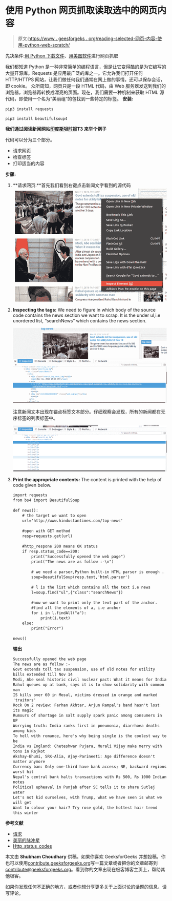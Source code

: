 # 使用 Python 网页抓取读取选中的网页内容

> 原文:[https://www . geesforgeks . org/reading-selected-网页-内容-使用-python-web-scratch/](https://www.geeksforgeeks.org/reading-selected-webpage-content-using-python-web-scraping/)

先决条件:[用 Python 下载文件](https://www.geeksforgeeks.org/downloading-files-web-using-python/)、[用美图软件](https://www.geeksforgeeks.org/implementing-web-scraping-python-beautiful-soup/)进行网页抓取

我们都知道 Python 是一种非常简单的编程语言，但是让它变得酷的是为它编写的大量开源库。Requests 是应用最广泛的库之一。它允许我们打开任何 HTTP/HTTPS 网站，让我们做任何我们通常在网上做的事情，还可以保存会话，即 cookie。
众所周知，网页只是一段 HTML 代码，由 Web 服务器发送到我们的浏览器，浏览器再转换成漂亮的页面。现在，我们需要一种机制来获取 HTML 源代码，即使用一个名为“美丽组”的包找到一些特定的标签。
**安装:**

```
pip3 install requests

```

```
pip3 install beautifulsoup4

```

**我们通过阅读新闻网站[印度斯坦时报](http://www.hindustantimes.com/top-news)T3 来举个例子**

代码可以分为三个部分。

*   请求网页
*   检查标签
*   打印适当的内容

**步骤:**

1.  **请求网页:**首先我们看到右键点击新闻文字看到的源代码 [![1](img/2243b2006b4e5b3717cb4059857df3b6.png)](https://media.geeksforgeeks.org/wp-content/uploads/124.png)
2.  **Inspecting the tags:** We need to figure in which body of the source code contains the news section we want to scrap. It is the under ul,i.e unordered list, “searchNews” which contains the news section.

    [![2](img/f91222a84f49f29bd8cdc7b6742d18c9.png)](https://media.geeksforgeeks.org/wp-content/uploads/219.png)

    注意新闻文本出现在锚点标签文本部分。仔细观察会发现，所有的新闻都在无序标签的列表标签中。

    [![3](img/e86336680702f1025c556aff8baa2440.png)](https://media.geeksforgeeks.org/wp-content/uploads/314.png)

3.  **Print the appropriate contents:** The content is printed with the help of code given below.

    ```
    import requests
    from bs4 import BeautifulSoup

    def news():
        # the target we want to open    
        url='http://www.hindustantimes.com/top-news'

        #open with GET method
        resp=requests.get(url)

        #http_respone 200 means OK status
        if resp.status_code==200:
            print("Successfully opened the web page")
            print("The news are as follow :-\n")

            # we need a parser,Python built-in HTML parser is enough .
            soup=BeautifulSoup(resp.text,'html.parser')    

            # l is the list which contains all the text i.e news 
            l=soup.find("ul",{"class":"searchNews"})

            #now we want to print only the text part of the anchor.
            #find all the elements of a, i.e anchor
            for i in l.findAll("a"):
                print(i.text)
        else:
            print("Error")

    news()
    ```

    **输出**

    ```
    Successfully opened the web page
    The news are as follow :-
    Govt extends toll tax suspension, use of old notes for utility bills extended till Nov 14
    Modi, Abe seal historic civil nuclear pact: What it means for India
    Rahul queues up at bank, says it is to show solidarity with common man
    IS kills over 60 in Mosul, victims dressed in orange and marked 'traitors'
    Rock On 2 review: Farhan Akhtar, Arjun Rampal's band hasn't lost its magic
    Rumours of shortage in salt supply spark panic among consumers in UP
    Worrying truth: India ranks first in pneumonia, diarrhoea deaths among kids
    To hell with romance, here's why being single is the coolest way to be
    India vs England: Cheteshwar Pujara, Murali Vijay make merry with tons in Rajkot
    Akshay-Bhumi, SRK-Alia, Ajay-Parineeti: Age difference doesn't matter anymore
    Currency ban: Only one-third have bank access; NE, backward regions worst hit
    Nepal's central bank halts transactions with Rs 500, Rs 1000 Indian notes
    Political upheaval in Punjab after SC tells it to share Sutlej water
    Let's not kid ourselves, with Trump, what we have seen is what we will get
    Want to colour your hair? Try rose gold, the hottest hair trend this winter

    ```

**参考文献**

*   [请求](http://docs.python-requests.org/en/master/user/quickstart/)
*   [美丽的脉冲星](https://www.crummy.com/software/BeautifulSoup/bs4/doc/)
*   [Http_status_codes](https://en.wikipedia.org/wiki/List_of_HTTP_status_codes)

本文由 **Shubham Choudhary** 供稿。如果你喜欢 GeeksforGeeks 并想投稿，你也可以使用[contribute.geeksforgeeks.org](http://contribute.geeksforgeeks.org)写一篇文章或者把你的文章邮寄到 contribute@geeksforgeeks.org。看到你的文章出现在极客博客主页上，帮助其他极客。

如果你发现任何不正确的地方，或者你想分享更多关于上面讨论的话题的信息，请写评论。